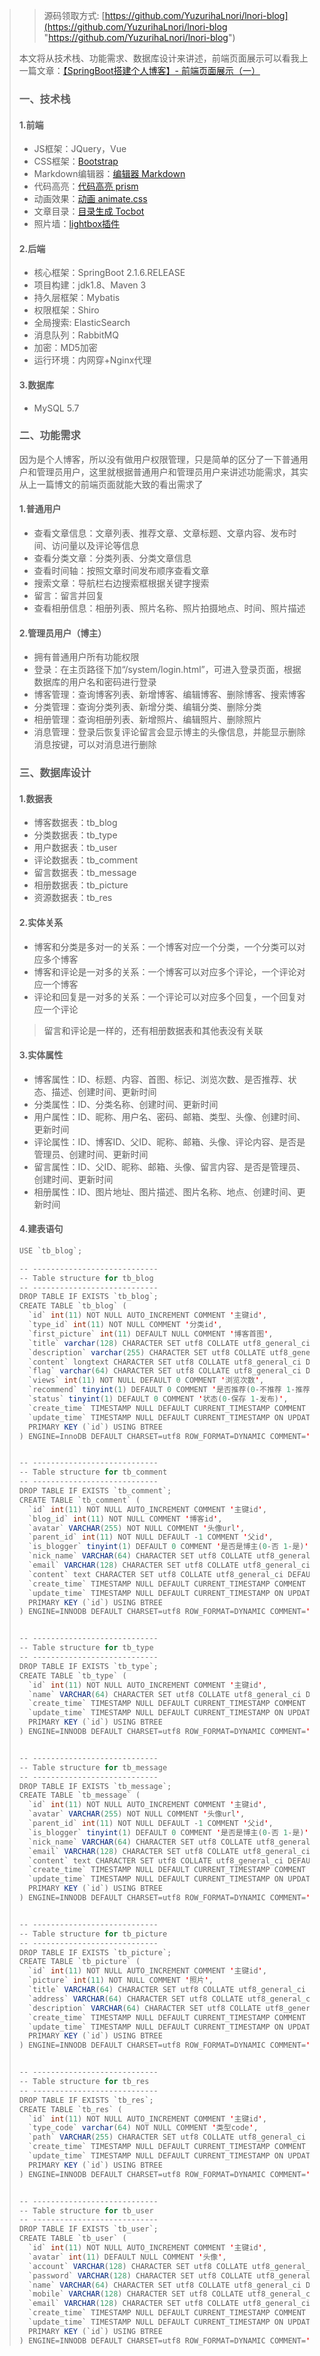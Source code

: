 > > 源码领取方式: [https://github.com/YuzurihaLnori/lnori-blog](https://github.com/YuzurihaLnori/lnori-blog "https://github.com/YuzurihaLnori/lnori-blog")
>
> 本文将从技术栈、功能需求、数据库设计来讲述，前端页面展示可以看我上一篇文章：[【SpringBoot搭建个人博客】- 前端页面展示（一）](https://lnori.mynatapp.cc/blog/4 "【SpringBoot搭建个人博客】- 前端页面展示（一）")
>
> ### 一、技术栈
>
> #### 1.前端
>
> - JS框架：JQuery，Vue
> - CSS框架：[Bootstrap](https://v3.bootcss.com/ "Bootstrap")
> - Markdown编辑器：[编辑器 Markdown](https://pandao.github.io/editor.md/ "编辑器 Markdown")
> - 代码高亮：[代码高亮 prism](https://github.com/PrismJS/prism "编辑器 Markdown")
> - 动画效果：[动画 animate.css](https://daneden.github.io/animate.css/ "编辑器 Markdown")
> - 文章目录：[目录生成 Tocbot](https://tscanlin.github.io/tocbot/ "编辑器 Markdown")
> - 照片墙：[lightbox插件](https://github.com/JavaScript-Kit/jkresponsivegallery "编辑器 Markdown")
>
> #### 2.后端
>
> - 核心框架：SpringBoot 2.1.6.RELEASE
> - 项目构建：jdk1.8、Maven 3
> - 持久层框架：Mybatis
> - 权限框架：Shiro
> - 全局搜索: ElasticSearch
> - 消息队列：RabbitMQ
> - 加密：MD5加密
> - 运行环境：内网穿+Nginx代理
>
> #### 3.数据库
>
> - MySQL 5.7
>
> ### 二、功能需求
>
> 因为是个人博客，所以没有做用户权限管理，只是简单的区分了一下普通用户和管理员用户，这里就根据普通用户和管理员用户来讲述功能需求，其实从上一篇博文的前端页面就能大致的看出需求了
>
> #### 1.普通用户
>
> - 查看文章信息：文章列表、推荐文章、文章标题、文章内容、发布时间、访问量以及评论等信息
> - 查看分类文章：分类列表、分类文章信息
> - 查看时间轴：按照文章时间发布顺序查看文章
> - 搜索文章：导航栏右边搜索框根据关键字搜索
> - 留言：留言并回复
> - 查看相册信息：相册列表、照片名称、照片拍摄地点、时间、照片描述
>
> #### 2.管理员用户（博主）
>
> - 拥有普通用户所有功能权限
> - 登录：在主页路径下加“/system/login.html”，可进入登录页面，根据数据库的用户名和密码进行登录
> - 博客管理：查询博客列表、新增博客、编辑博客、删除博客、搜索博客
> - 分类管理：查询分类列表、新增分类、编辑分类、删除分类
> - 相册管理：查询相册列表、新增照片、编辑照片、删除照片
> - 消息管理：登录后恢复评论留言会显示博主的头像信息，并能显示删除消息按键，可以对消息进行删除
>
> ### 三、数据库设计
>
> #### 1.数据表
> - 博客数据表：tb_blog
> - 分类数据表：tb_type
> - 用户数据表：tb_user
> - 评论数据表：tb_comment
> - 留言数据表：tb_message
> - 相册数据表：tb_picture
> - 资源数据表：tb_res
>
> #### 2.实体关系
> - 博客和分类是多对一的关系：一个博客对应一个分类，一个分类可以对应多个博客
> - 博客和评论是一对多的关系：一个博客可以对应多个评论，一个评论对应一个博客
> - 评论和回复是一对多的关系：一个评论可以对应多个回复，一个回复对应一个评论
>
> > 留言和评论是一样的，还有相册数据表和其他表没有关联
>
> #### 3.实体属性
> - 博客属性：ID、标题、内容、首图、标记、浏览次数、是否推荐、状态、描述、创建时间、更新时间
> - 分类属性：ID、分类名称、创建时间、更新时间
> - 用户属性：ID、昵称、用户名、密码、邮箱、类型、头像、创建时间、更新时间
> - 评论属性：ID、博客ID、父ID、昵称、邮箱、头像、评论内容、是否是管理员、创建时间、更新时间
> - 留言属性：ID、父ID、昵称、邮箱、头像、留言内容、是否是管理员、创建时间、更新时间
> - 相册属性：ID、图片地址、图片描述、图片名称、地点、创建时间、更新时间
>
> #### 4.建表语句
> ```java
> USE `tb_blog`;
> 
> -- ----------------------------
> -- Table structure for tb_blog
> -- ----------------------------
> DROP TABLE IF EXISTS `tb_blog`;
> CREATE TABLE `tb_blog` (
>   `id` int(11) NOT NULL AUTO_INCREMENT COMMENT '主键id',
>   `type_id` int(11) NOT NULL COMMENT '分类id',
>   `first_picture` int(11) DEFAULT NULL COMMENT '博客首图',
>   `title` varchar(128) CHARACTER SET utf8 COLLATE utf8_general_ci DEFAULT NULL COMMENT '标题',
>   `description` varchar(255) CHARACTER SET utf8 COLLATE utf8_general_ci DEFAULT NULL COMMENT '描述',
>   `content` longtext CHARACTER SET utf8 COLLATE utf8_general_ci DEFAULT NULL COMMENT '内容',
>   `flag` varchar(64) CHARACTER SET utf8 COLLATE utf8_general_ci DEFAULT NULL COMMENT '标记',
>   `views` int(11) NOT NULL DEFAULT 0 COMMENT '浏览次数',
>   `recommend` tinyint(1) DEFAULT 0 COMMENT '是否推荐(0-不推荐 1-推荐)',
>   `status` tinyint(1) DEFAULT 0 COMMENT '状态(0-保存 1-发布)',
>   `create_time` TIMESTAMP NULL DEFAULT CURRENT_TIMESTAMP COMMENT '创建时间',
>   `update_time` TIMESTAMP NULL DEFAULT CURRENT_TIMESTAMP ON UPDATE CURRENT_TIMESTAMP COMMENT '更新时间',
>   PRIMARY KEY (`id`) USING BTREE
> ) ENGINE=InnoDB DEFAULT CHARSET=utf8 ROW_FORMAT=DYNAMIC COMMENT='博客表';
> 
> 
> -- ----------------------------
> -- Table structure for tb_comment
> -- ----------------------------
> DROP TABLE IF EXISTS `tb_comment`;
> CREATE TABLE `tb_comment` (
>   `id` int(11) NOT NULL AUTO_INCREMENT COMMENT '主键id',
>   `blog_id` int(11) NOT NULL COMMENT '博客id',
>   `avatar` VARCHAR(255) NOT NULL COMMENT '头像url',
>   `parent_id` int(11) NOT NULL DEFAULT -1 COMMENT '父id',
>   `is_blogger` tinyint(1) DEFAULT 0 COMMENT '是否是博主(0-否 1-是)',
>   `nick_name` VARCHAR(64) CHARACTER SET utf8 COLLATE utf8_general_ci DEFAULT NULL COMMENT '昵称',
>   `email` VARCHAR(128) CHARACTER SET utf8 COLLATE utf8_general_ci DEFAULT NULL COMMENT '邮箱',
>   `content` text CHARACTER SET utf8 COLLATE utf8_general_ci DEFAULT NULL COMMENT '内容',
>   `create_time` TIMESTAMP NULL DEFAULT CURRENT_TIMESTAMP COMMENT '创建时间',
>   `update_time` TIMESTAMP NULL DEFAULT CURRENT_TIMESTAMP ON UPDATE CURRENT_TIMESTAMP COMMENT '更新时间',
>   PRIMARY KEY (`id`) USING BTREE
> ) ENGINE=INNODB DEFAULT CHARSET=utf8 ROW_FORMAT=DYNAMIC COMMENT='评论表';
> 
> 
> -- ----------------------------
> -- Table structure for tb_type
> -- ----------------------------
> DROP TABLE IF EXISTS `tb_type`;
> CREATE TABLE `tb_type` (
>   `id` int(11) NOT NULL AUTO_INCREMENT COMMENT '主键id',
>   `name` VARCHAR(64) CHARACTER SET utf8 COLLATE utf8_general_ci DEFAULT NULL COMMENT '分类名称',
>   `create_time` TIMESTAMP NULL DEFAULT CURRENT_TIMESTAMP COMMENT '创建时间',
>   `update_time` TIMESTAMP NULL DEFAULT CURRENT_TIMESTAMP ON UPDATE CURRENT_TIMESTAMP COMMENT '更新时间',
>   PRIMARY KEY (`id`) USING BTREE
> ) ENGINE=INNODB DEFAULT CHARSET=utf8 ROW_FORMAT=DYNAMIC COMMENT='分类表';
> 
> 
> -- ----------------------------
> -- Table structure for tb_message
> -- ----------------------------
> DROP TABLE IF EXISTS `tb_message`;
> CREATE TABLE `tb_message` (
>   `id` int(11) NOT NULL AUTO_INCREMENT COMMENT '主键id',
>   `avatar` VARCHAR(255) NOT NULL COMMENT '头像url',
>   `parent_id` int(11) NOT NULL DEFAULT -1 COMMENT '父id',
>   `is_blogger` tinyint(1) DEFAULT 0 COMMENT '是否是博主(0-否 1-是)',
>   `nick_name` VARCHAR(64) CHARACTER SET utf8 COLLATE utf8_general_ci DEFAULT NULL COMMENT '昵称',
>   `email` VARCHAR(128) CHARACTER SET utf8 COLLATE utf8_general_ci DEFAULT NULL COMMENT '邮箱',
>   `content` text CHARACTER SET utf8 COLLATE utf8_general_ci DEFAULT NULL COMMENT '内容',
>   `create_time` TIMESTAMP NULL DEFAULT CURRENT_TIMESTAMP COMMENT '创建时间',
>   `update_time` TIMESTAMP NULL DEFAULT CURRENT_TIMESTAMP ON UPDATE CURRENT_TIMESTAMP COMMENT '更新时间',
>   PRIMARY KEY (`id`) USING BTREE
> ) ENGINE=INNODB DEFAULT CHARSET=utf8 ROW_FORMAT=DYNAMIC COMMENT='留言表';
> 
> 
> -- ----------------------------
> -- Table structure for tb_picture
> -- ----------------------------
> DROP TABLE IF EXISTS `tb_picture`;
> CREATE TABLE `tb_picture` (
>   `id` int(11) NOT NULL AUTO_INCREMENT COMMENT '主键id',
>   `picture` int(11) NOT NULL COMMENT '照片',
>   `title` VARCHAR(64) CHARACTER SET utf8 COLLATE utf8_general_ci DEFAULT NULL COMMENT '标题',
>   `address` VARCHAR(64) CHARACTER SET utf8 COLLATE utf8_general_ci DEFAULT NULL COMMENT '地址',
>   `description` VARCHAR(64) CHARACTER SET utf8 COLLATE utf8_general_ci DEFAULT NULL COMMENT '描述',
>   `create_time` TIMESTAMP NULL DEFAULT CURRENT_TIMESTAMP COMMENT '创建时间',
>   `update_time` TIMESTAMP NULL DEFAULT CURRENT_TIMESTAMP ON UPDATE CURRENT_TIMESTAMP COMMENT '更新时间',
>   PRIMARY KEY (`id`) USING BTREE
> ) ENGINE=INNODB DEFAULT CHARSET=utf8 ROW_FORMAT=DYNAMIC COMMENT='照片表';
> 
> 
> -- ----------------------------
> -- Table structure for tb_res
> -- ----------------------------
> DROP TABLE IF EXISTS `tb_res`;
> CREATE TABLE `tb_res` (
>   `id` int(11) NOT NULL AUTO_INCREMENT COMMENT '主键id',
>   `type_code` varchar(64) NOT NULL COMMENT '类型code',
>   `path` VARCHAR(255) CHARACTER SET utf8 COLLATE utf8_general_ci DEFAULT NULL COMMENT '存储路径',
>   `create_time` TIMESTAMP NULL DEFAULT CURRENT_TIMESTAMP COMMENT '创建时间',
>   `update_time` TIMESTAMP NULL DEFAULT CURRENT_TIMESTAMP ON UPDATE CURRENT_TIMESTAMP COMMENT '更新时间',
>   PRIMARY KEY (`id`) USING BTREE
> ) ENGINE=INNODB DEFAULT CHARSET=utf8 ROW_FORMAT=DYNAMIC COMMENT='资源表';
> 
> 
> -- ----------------------------
> -- Table structure for tb_user
> -- ----------------------------
> DROP TABLE IF EXISTS `tb_user`;
> CREATE TABLE `tb_user` (
>   `id` int(11) NOT NULL AUTO_INCREMENT COMMENT '主键id',
>   `avatar` int(11) DEFAULT NULL COMMENT '头像',
>   `account` VARCHAR(128) CHARACTER SET utf8 COLLATE utf8_general_ci DEFAULT NULL COMMENT '账号（支持中文、英文、数字）',
>   `password` VARCHAR(128) CHARACTER SET utf8 COLLATE utf8_general_ci DEFAULT NULL COMMENT '用户密码',
>   `name` VARCHAR(64) CHARACTER SET utf8 COLLATE utf8_general_ci DEFAULT NULL COMMENT '名称',
>   `mobile` VARCHAR(128) CHARACTER SET utf8 COLLATE utf8_general_ci DEFAULT NULL COMMENT '手机号',
>   `email` VARCHAR(128) CHARACTER SET utf8 COLLATE utf8_general_ci DEFAULT NULL COMMENT '邮箱',
>   `create_time` TIMESTAMP NULL DEFAULT CURRENT_TIMESTAMP COMMENT '创建时间',
>   `update_time` TIMESTAMP NULL DEFAULT CURRENT_TIMESTAMP ON UPDATE CURRENT_TIMESTAMP COMMENT '更新时间',
>   PRIMARY KEY (`id`) USING BTREE
> ) ENGINE=INNODB DEFAULT CHARSET=utf8 ROW_FORMAT=DYNAMIC COMMENT='系统用户表';
> 
> ```
